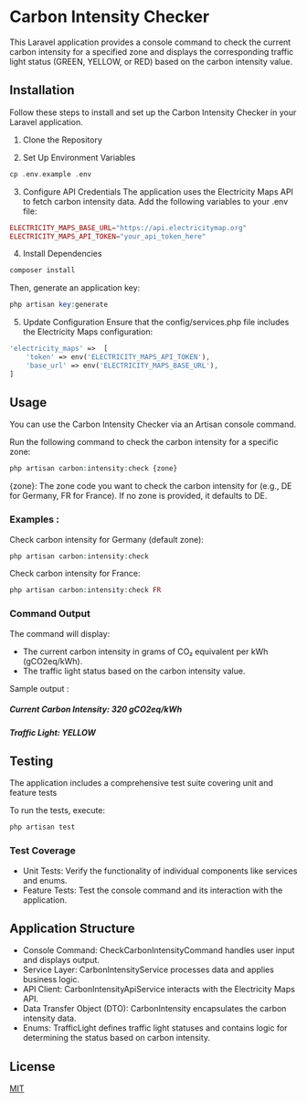 # Carbon Intensity Checker

This Laravel application provides a console command to check the current carbon intensity for a specified zone and displays the corresponding traffic light status (GREEN, YELLOW, or RED) based on the carbon intensity value.

## Installation

Follow these steps to install and set up the Carbon Intensity Checker in your Laravel application.

1. Clone the Repository

2. Set Up Environment Variables
```php
cp .env.example .env
```
3. Configure API Credentials
The application uses the Electricity Maps API to fetch carbon intensity data.
Add the following variables to your .env file:
```php
ELECTRICITY_MAPS_BASE_URL="https://api.electricitymap.org"
ELECTRICITY_MAPS_API_TOKEN="your_api_token_here"
```
4. Install Dependencies
```php
composer install
```
Then, generate an application key:
```php
php artisan key:generate
```
5. Update Configuration
Ensure that the config/services.php file includes the Electricity Maps configuration:
```php
'electricity_maps' =>  [
    'token' => env('ELECTRICITY_MAPS_API_TOKEN'),
    'base_url' => env('ELECTRICITY_MAPS_BASE_URL'),
]
```
## Usage

You can use the Carbon Intensity Checker via an Artisan console command.

Run the following command to check the carbon intensity for a specific zone:

```php
php artisan carbon:intensity:check {zone}
```

{zone}: The zone code you want to check the carbon intensity for (e.g., DE for Germany, FR for France). If no zone is provided, it defaults to DE.

### Examples : 

Check carbon intensity for Germany (default zone):

```php
php artisan carbon:intensity:check
```

Check carbon intensity for France:

```php
php artisan carbon:intensity:check FR
```

### Command Output

The command will display:

- The current carbon intensity in grams of CO₂ equivalent per kWh (gCO2eq/kWh).
- The traffic light status based on the carbon intensity value.

Sample output : 

##### Current Carbon Intensity: 320 gCO2eq/kWh
##### Traffic Light: YELLOW

## Testing

The application includes a comprehensive test suite covering unit and feature tests

To run the tests, execute:

```php
php artisan test
```

### Test Coverage

- Unit Tests: Verify the functionality of individual components like services and enums.
- Feature Tests: Test the console command and its interaction with the application.

## Application Structure

- Console Command: CheckCarbonIntensityCommand handles user input and displays output.
- Service Layer: CarbonIntensityService processes data and applies business logic.
- API Client: CarbonIntensityApiService interacts with the Electricity Maps API.
- Data Transfer Object (DTO): CarbonIntensity encapsulates the carbon intensity data.
- Enums: TrafficLight defines traffic light statuses and contains logic for determining the status based on carbon intensity.

## License

[MIT](https://choosealicense.com/licenses/mit/)
